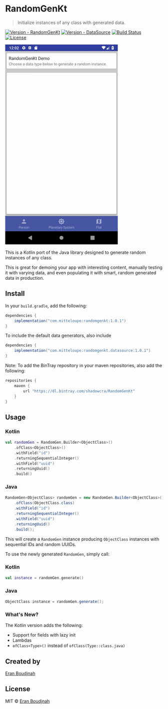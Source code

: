 # RandomGenKt
>
> Initialize instances of any class with generated data.
>

[![Version - RandomGenKt](https://img.shields.io/bintray/v/shadowcra/RandomGenKt/RandomGenKt?label=randomgenkt+|+bintray)](https://bintray.com/shadowcra/RandomGenKt/RandomGenKt)
[![Version - DataSource](https://img.shields.io/bintray/v/shadowcra/RandomGenKt/DataSource?label=datasource+|+bintray)](https://bintray.com/shadowcra/RandomGenKt/DataSource)
[![Build Status](https://travis-ci.com/EranBoudjnah/RandomGenKt.svg?branch=master)](https://travis-ci.com/EranBoudjnah/RandomGenKt)
[![License](https://img.shields.io/github/license/EranBoudjnah/RandomGenKt)](https://github.com/EranBoudjnah/RandomGenKt/blob/master/LICENSE)

![Example](https://github.com/EranBoudjnah/RandomGenKt/raw/master/example/videocap.gif)

This is a Kotlin port of the Java library designed to generate random instances of any class.

This is great for demoing your app with interesting content, manually testing it with varying data, and even populating it with smart, random generated data in production.

## Install

In your `build.gradle`, add the following:

```groovy
dependencies {
    implementation("com.mitteloupe:randomgenkt:1.0.1")
}
```

To include the default data generators, also include
```groovy
dependencies {
    implementation("com.mitteloupe:randomgenkt.datasource:1.0.1")
}
```

Note: To add the BinTray repository in your maven repositories, also add the following:
```groovy
repositories {
    maven {
        url "https://dl.bintray.com/shadowcra/RandomGenKt"
    }
}
```


## Usage

### Kotlin
```kotlin
val randomGen = RandomGen.Builder<ObjectClass>()
	.ofClass<ObjectClass>()
	.withField("id")
	.returningSequentialInteger()
	.withField("uuid")
	.returningUuid()
	.build()
```

### Java
```java
RandomGen<ObjectClass> randomGen = new RandomGen.Builder<ObjectClass>()
	.ofClass(ObjectClass.class)
	.withField("id")
	.returningSequentialInteger()
	.withField("uuid")
	.returningUuid()
	.build();
```

This will create a `RandomGen` instance producing `ObjectClass` instances with sequential IDs and random UUIDs.

To use the newly generated `RandomGen`, simply call:

### Kotlin
```kotlin
val instance = randomGen.generate()
```

### Java
```java
ObjectClass instance = randomGen.generate();
```

### What's New?

The Kotlin version adds the following:

* Support for fields with lazy init
* Lambdas
* `ofClass<Type>()` instead of `ofClass(Type::class.java)`

## Created by
[Eran Boudjnah](https://www.linkedin.com/in/eranboudjnah)

## License
MIT © [Eran Boudjnah](https://www.linkedin.com/in/eranboudjnah)
